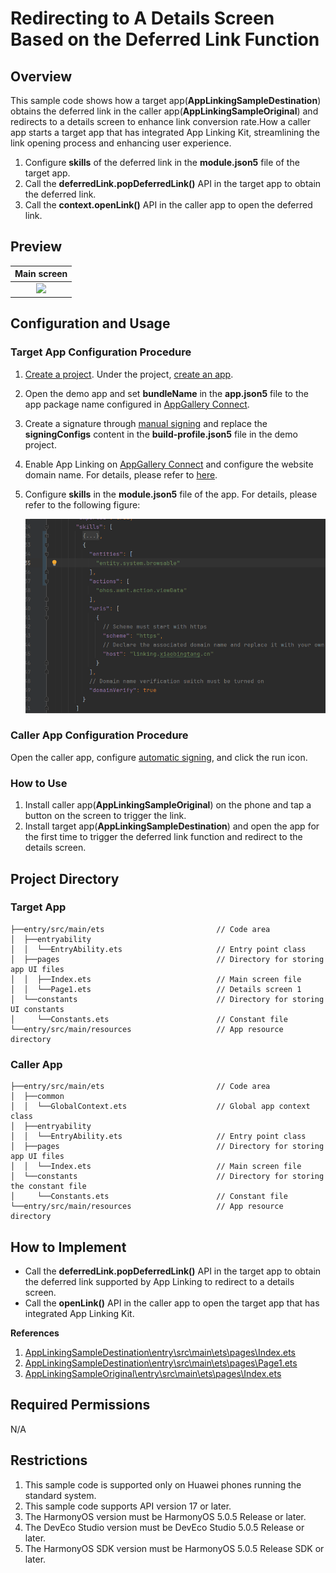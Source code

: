 # Redirecting to A Details Screen Based on the Deferred Link Function

## Overview

This sample code shows how a target app(**AppLinkingSampleDestination**) obtains the deferred link in the caller app(**AppLinkingSampleOriginal**) and redirects to a details screen to enhance link conversion rate.How a caller app starts a target app that has integrated App Linking Kit, streamlining the link opening process and enhancing user experience.

1. Configure **skills** of the deferred link in the **module.json5** file of the target app.
2. Call the **deferredLink.popDeferredLink()** API in the target app to obtain the deferred link.
3. Call the **context.openLink()** API in the caller app to open the deferred link.

## Preview

|          **Main screen**           |
| :--------------------------------: |
| ![](./SampleImg/device/sample.gif) |


## Configuration and Usage

###  Target App Configuration Procedure

1. [Create a project](https://developer.huawei.com/consumer/en/doc/app/agc-help-create-project-0000002242804048). Under the project, [create an app](https://developer.huawei.com/consumer/en/doc/app/agc-help-create-app-0000002247955506).

2. Open the demo app and set **bundleName** in the **app.json5** file to the app package name configured in [AppGallery Connect](https://developer.huawei.com/consumer/en/service/josp/agc/index.html).

3. Create a signature through [manual signing](https://developer.huawei.com/consumer/en/doc/harmonyos-guides/ide-signing#section297715173233) and replace the **signingConfigs** content in the **build-profile.json5** file in the demo project.

4. Enable App Linking on [AppGallery Connect](https://developer.huawei.com/consumer/en/service/josp/agc/index.html) and configure the website domain name. For details, please refer to [here](https://developer.huawei.com/consumer/en/doc/harmonyos-guides/applinking-preparations).

5. Configure **skills** in the **module.json5** file of the app. For details, please refer to the following figure:

   ![](./SampleImg/setting/module.png)

### Caller App Configuration Procedure

Open the caller app, configure [automatic signing](https://developer.huawei.com/consumer/en/doc/harmonyos-guides/ide-signing#section18815157237), and click the run icon.

### How to Use

1. Install caller app(**AppLinkingSampleOriginal**) on the phone and tap a button on the screen to trigger the link.
2. Install target app(**AppLinkingSampleDestination**) and open the app for the first time to trigger the deferred link function and redirect to the details screen.

## Project Directory

### Target App

```
├──entry/src/main/ets                         // Code area
│  ├──entryability
│  │  └──EntryAbility.ets                     // Entry point class
│  ├──pages                                   // Directory for storing app UI files
│  │  ├──Index.ets                            // Main screen file
│  │  └──Page1.ets                            // Details screen 1
│  └──constants                               // Directory for storing UI constants
│     └──Constants.ets                        // Constant file
└──entry/src/main/resources                   // App resource directory
```

### Caller App

```
├──entry/src/main/ets                         // Code area
│  ├──common
│  │  └──GlobalContext.ets                    // Global app context class
│  ├──entryability
│  │  └──EntryAbility.ets                     // Entry point class
│  ├──pages                                   // Directory for storing app UI files
│  │  └──Index.ets                            // Main screen file
│  └──constants                               // Directory for storing the constant file
│     └──Constants.ets                        // Constant file
└──entry/src/main/resources                   // App resource directory
```

## How to Implement

- Call the **deferredLink.popDeferredLink()** API in the target app to obtain the deferred link supported by App Linking to redirect to a details screen.
- Call the **openLink()** API in the caller app to open the target app that has integrated App Linking Kit.

**References**

1. [AppLinkingSampleDestination\entry\src\main\ets\pages\Index.ets](./AppLinkingSampleDestination/entry/src/main/ets/pages/Index.ets)
2. [AppLinkingSampleDestination\entry\src\main\ets\pages\Page1.ets](./AppLinkingSampleDestination/entry/src/main/ets/pages/Page1.ets)
3. [AppLinkingSampleOriginal\entry\src\main\ets\pages\Index.ets](./AppLinkingSampleOriginal/entry/src/main/ets/pages/Index.ets)


## Required Permissions

N/A

## Restrictions

1. This sample code is supported only on Huawei phones running the standard system.
2. This sample code supports API version 17 or later.
3. The HarmonyOS version must be HarmonyOS 5.0.5 Release or later.
4. The DevEco Studio version must be DevEco Studio 5.0.5 Release or later.
5. The HarmonyOS SDK version must be HarmonyOS 5.0.5 Release SDK or later.

